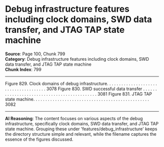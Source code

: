 # Debug infrastructure features including clock domains, SWD data transfer, and JTAG TAP state machine

**Source**: Page 100, Chunk 799  
**Category**: Debug infrastructure features including clock domains, SWD data transfer, and JTAG TAP state machine  
**Chunk Index**: 799

---

Figure 829. Clock domains of debug infrastructure. . . . . . . . . . . . . . . . . . . . . . . . . . . . . . . . . . . . . . 3078
Figure 830. SWD successful data transfer . . . . . . . . . . . . . . . . . . . . . . . . . . . . . . . . . . . . . . . . . . . . 3081
Figure 831. JTAG TAP state machine. . . . . . . . . . . . . . . . . . . . . . . . . . . . . . . . . . . . . . . . . . . . . . . . 3082

---

**AI Reasoning**: The content focuses on various aspects of the debug infrastructure, specifically clock domains, SWD data transfer, and JTAG TAP state machine. Grouping these under 'features/debug_infrastructure' keeps the directory structure simple and relevant, while the filename captures the essence of the figures discussed.

